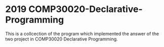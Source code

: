 # 2019 COMP30020-Declarative-Programming

This is a collcection of the program which implemented the answer of the two project in COMP30020 Declarative Programming.
